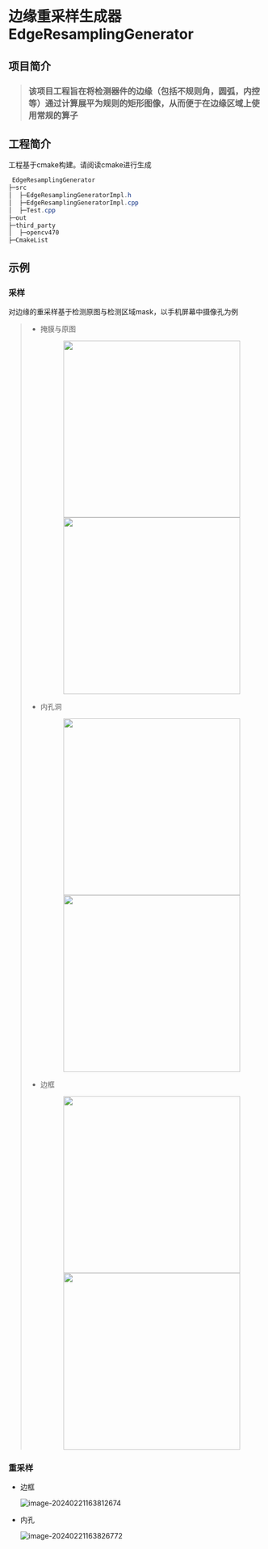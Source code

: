 # 边缘重采样生成器EdgeResamplingGenerator

## 项目简介

> ### 该项目工程旨在将检测器件的边缘（包括不规则角，圆弧，内控等）通过计算展平为规则的矩形图像，从而便于在边缘区域上使用常规的算子

## 工程简介

工程基于cmake构建。请阅读cmake进行生成

```powershell
 EdgeResamplingGenerator
├─src
│  ├─EdgeResamplingGeneratorImpl.h
│  ├─EdgeResamplingGeneratorImpl.cpp
│  ├─Test.cpp
├─out
├─third_party
│  ├─opencv470
├─CmakeList
```

## 示例

### 采样

对边缘的重采样基于检测原图与检测区域mask，以手机屏幕中摄像孔为例

> - 掩膜与原图
>
>   <center class="half">
>       <img src="https://imgurl-x.oss-cn-hangzhou.aliyuncs.com/xuxing-img/image-20240221161809437.png" width="350"/>
>       <img src="https://imgurl-x.oss-cn-hangzhou.aliyuncs.com/xuxing-img/image-20240221161804485.png" width="350"/>
>   </center>
>
> - 内孔洞
>
>   <center class="half">
>       <img src="https://imgurl-x.oss-cn-hangzhou.aliyuncs.com/xuxing-img/image-20240221163149757.png" width="350"/>
>       <img src="https://imgurl-x.oss-cn-hangzhou.aliyuncs.com/xuxing-img/image-20240221163146723.png" width="350"/>
>   </center>
>
> - 边框
>
>   <center class="half">
>       <img src="https://imgurl-x.oss-cn-hangzhou.aliyuncs.com/xuxing-img/image-20240221163959034.png" width="350"/>
>       <img src="https://imgurl-x.oss-cn-hangzhou.aliyuncs.com/xuxing-img/image-20240221163955724.png" width="350"/>
>   </center>

### 重采样

- 边框

  ![image-20240221163812674](https://imgurl-x.oss-cn-hangzhou.aliyuncs.com/xuxing-img/image-20240221163812674.png)

- 内孔

  ![image-20240221163826772](https://imgurl-x.oss-cn-hangzhou.aliyuncs.com/xuxing-img/image-20240221163826772.png)